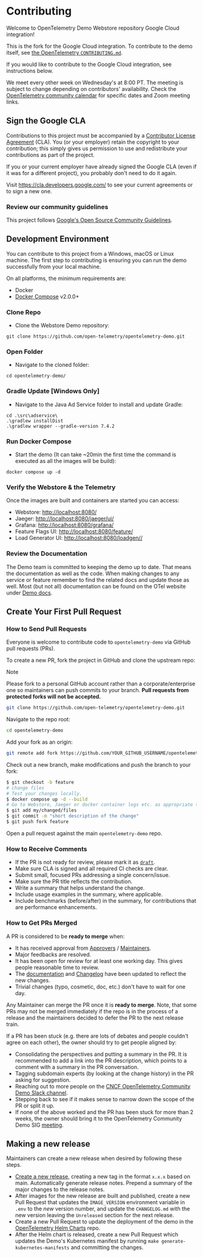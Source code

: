# Contributing

Welcome to OpenTelemetry Demo Webstore repository Google Cloud integration!

This is the fork for the Google Cloud integration. To contribute to the demo
itself, see
[the OpenTelemetry `CONTRIBUTING.md`](https://github.com/open-telemetry/opentelemetry-demo/blob/main/CONTRIBUTING.md).

If you would like to contribute to the Google Cloud integration, see
instructions below.

We meet every other week on Wednesday's at 8:00 PT. The meeting is subject to change
depending on contributors' availability. Check the [OpenTelemetry community
calendar](https://github.com/open-telemetry/community?tab=readme-ov-file#special-interest-groups)
for specific dates and Zoom meeting links.

## Sign the Google CLA

Contributions to this project must be accompanied by a
[Contributor License Agreement](https://cla.developers.google.com/about) (CLA).
You (or your employer) retain the copyright to your contribution; this simply
gives us permission to use and redistribute your contributions as part of the
project.

If you or your current employer have already signed the Google CLA (even if it
was for a different project), you probably don't need to do it again.

Visit <https://cla.developers.google.com/> to see your current agreements or to
sign a new one.

### Review our community guidelines

This project follows
[Google's Open Source Community Guidelines](https://opensource.google/conduct/).

## Development Environment

You can contribute to this project from a Windows, macOS or Linux machine. The
first step to contributing is ensuring you can run the demo successfully from
your local machine.

On all platforms, the minimum requirements are:

- Docker
- [Docker Compose](https://docs.docker.com/compose/install/#install-compose) v2.0.0+

### Clone Repo

- Clone the Webstore Demo repository:

```shell
git clone https://github.com/open-telemetry/opentelemetry-demo.git
```

### Open Folder

- Navigate to the cloned folder:

```shell
cd opentelemetry-demo/
```

### Gradle Update [Windows Only]

- Navigate to the Java Ad Service folder to install and update Gradle:

```shell
cd .\src\adservice\
.\gradlew installDist
.\gradlew wrapper --gradle-version 7.4.2
```

### Run Docker Compose

- Start the demo (It can take ~20min the first time the command is executed as
all the images will be build):

```shell
docker compose up -d
```

### Verify the Webstore & the Telemetry

Once the images are built and containers are started you can access:

- Webstore: <http://localhost:8080/>
- Jaeger: <http://localhost:8080/jaeger/ui/>
- Grafana: <http://localhost:8080/grafana/>
- Feature Flags UI: <http://localhost:8080/feature/>
- Load Generator UI: <http://localhost:8080/loadgen//>

### Review the Documentation

The Demo team is committed to keeping the demo up to date. That means the
documentation as well as the code. When making changes to any service or feature
remember to find the related docs and update those as well. Most (but not all)
documentation can be found on the OTel website under [Demo docs][docs].

## Create Your First Pull Request

### How to Send Pull Requests

Everyone is welcome to contribute code to `opentelemetry-demo` via
GitHub pull requests (PRs).

To create a new PR, fork the project in GitHub and clone the upstream repo:

> [!NOTE]
> Please fork to a personal GitHub account rather than a corporate/enterprise
> one so maintainers can push commits to your branch.
> **Pull requests from protected forks will not be accepted.**

```sh
git clone https://github.com/open-telemetry/opentelemetry-demo.git
```

Navigate to the repo root:

```sh
cd opentelemetry-demo
```

Add your fork as an origin:

```sh
git remote add fork https://github.com/YOUR_GITHUB_USERNAME/opentelemetry-demo.git
```

Check out a new branch, make modifications and push the branch to your fork:

```sh
$ git checkout -b feature
# change files
# Test your changes locally.
$ docker compose up -d --build
# Go to Webstore, Jaeger or docker container logs etc. as appropriate to make sure your changes are working correctly.
$ git add my/changed/files
$ git commit -m "short description of the change"
$ git push fork feature
```

Open a pull request against the main `opentelemetry-demo` repo.

### How to Receive Comments

- If the PR is not ready for review, please mark it as
  [`draft`](https://github.blog/2019-02-14-introducing-draft-pull-requests/).
- Make sure CLA is signed and all required CI checks are clear.
- Submit small, focused PRs addressing a single
  concern/issue.
- Make sure the PR title reflects the contribution.
- Write a summary that helps understand the change.
- Include usage examples in the summary, where applicable.
- Include benchmarks (before/after) in the summary, for contributions that are
  performance enhancements.

### How to Get PRs Merged

A PR is considered to be **ready to merge** when:

- It has received approval from
  [Approvers](https://github.com/open-telemetry/community/blob/main/community-membership.md#approver)
  /
  [Maintainers](https://github.com/open-telemetry/community/blob/main/community-membership.md#maintainer).
- Major feedbacks are resolved.
- It has been open for review for at least one working day. This gives people
  reasonable time to review.
- The [documentation][docs] and [Changelog](./CHANGELOG.md) have been updated
  to reflect the new changes.
- Trivial changes (typo, cosmetic, doc, etc.) don't have to wait for one day.

Any Maintainer can merge the PR once it is **ready to merge**. Note, that some
PRs may not be merged immediately if the repo is in the process of a release and
the maintainers decided to defer the PR to the next release train.

If a PR has been stuck (e.g. there are lots of debates and people couldn't agree
on each other), the owner should try to get people aligned by:

- Consolidating the perspectives and putting a summary in the PR. It is
  recommended to add a link into the PR description, which points to a comment
  with a summary in the PR conversation.
- Tagging subdomain experts (by looking at the change history) in the PR asking
  for suggestion.
- Reaching out to more people on the [CNCF OpenTelemetry Community Demo Slack
  channel](https://app.slack.com/client/T08PSQ7BQ/C03B4CWV4DA).
- Stepping back to see if it makes sense to narrow down the scope of the PR or
  split it up.
- If none of the above worked and the PR has been stuck for more than 2 weeks,
  the owner should bring it to the OpenTelemetry Community Demo SIG
  [meeting](README.md#contributing).

## Making a new release

Maintainers can create a new release when desired by following these steps.

- [Create a new
  release](https://github.com/open-telemetry/opentelemetry-demo/releases/new),
  creating a new tag in the format `x.x.x` based on main. Automatically generate
  release notes. Prepend a summary of the major changes to the release notes.
- After images for the new release are built and published, create a new Pull
  Request that updates the `IMAGE_VERSION` environment variable in `.env` to the
  _new_ version number, and update the `CHANGELOG.md` with the new version
  leaving the `Unreleased` section for the next release.
- Create a new Pull Request to update the deployment of the demo in the
  [OpenTelemetry Helm
  Charts](https://github.com/open-telemetry/opentelemetry-helm-charts) repo.
- After the Helm chart is released, create a new Pull Request which updates the
  Demo's Kubernetes manifest by running `make generate-kubernetes-manifests` and
  committing the changes.

[docs]: https://opentelemetry.io/docs/demo/
